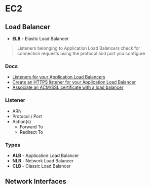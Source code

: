 
# EC2

## Load Balancer


* **ELB** - Elastic Load Balancer


> Listeners belonging to Application Load Balancers check for connection requests using the protocol and port you configure

### Docs

* [Listeners for your Application Load Balancers](https://docs.aws.amazon.com/elasticloadbalancing/latest/application/load-balancer-listeners.html)
* [Create an HTTPS listener for your Application Load Balancer](https://docs.aws.amazon.com/elasticloadbalancing/latest/application/create-https-listener.html)
* [Associate an ACM/SSL certificate with a load balancer](https://aws.amazon.com/premiumsupport/knowledge-center/associate-acm-certificate-alb-nlb/)



### Listener

* ARN
* Protocol / Port
* Action(s)
  * Forward To
  * Redirect To

### Types

* **ALB** - Application Load Balancer
* **NLB** - Network Load Balancer
* **CLB** - Classic Load Balancer



## Network Interfaces
